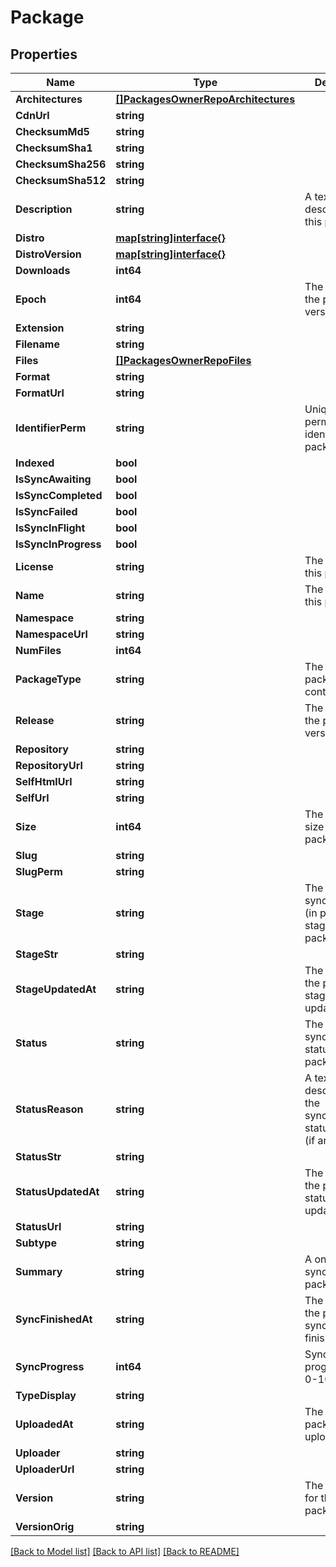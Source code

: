 # Package

## Properties

Name | Type | Description | Notes
------------ | ------------- | ------------- | -------------
**Architectures** | [**[]PackagesOwnerRepoArchitectures**](_packages__owner___repo___architectures.md) |  | [optional] 
**CdnUrl** | **string** |  | [optional] 
**ChecksumMd5** | **string** |  | [optional] 
**ChecksumSha1** | **string** |  | [optional] 
**ChecksumSha256** | **string** |  | [optional] 
**ChecksumSha512** | **string** |  | [optional] 
**Description** | **string** | A textual description of this package. | [optional] 
**Distro** | [**map[string]interface{}**](.md) |  | [optional] 
**DistroVersion** | [**map[string]interface{}**](.md) |  | [optional] 
**Downloads** | **int64** |  | [optional] 
**Epoch** | **int64** | The epoch of the package version (if any). | [optional] 
**Extension** | **string** |  | [optional] 
**Filename** | **string** |  | [optional] 
**Files** | [**[]PackagesOwnerRepoFiles**](_packages__owner___repo___files.md) |  | [optional] 
**Format** | **string** |  | [optional] 
**FormatUrl** | **string** |  | [optional] 
**IdentifierPerm** | **string** | Unique and permanent identifier for the package. | [optional] 
**Indexed** | **bool** |  | [optional] 
**IsSyncAwaiting** | **bool** |  | [optional] 
**IsSyncCompleted** | **bool** |  | [optional] 
**IsSyncFailed** | **bool** |  | [optional] 
**IsSyncInFlight** | **bool** |  | [optional] 
**IsSyncInProgress** | **bool** |  | [optional] 
**License** | **string** | The license of this package. | [optional] 
**Name** | **string** | The name of this package. | [optional] 
**Namespace** | **string** |  | [optional] 
**NamespaceUrl** | **string** |  | [optional] 
**NumFiles** | **int64** |  | [optional] 
**PackageType** | **string** | The type of package contents. | [optional] 
**Release** | **string** | The release of the package version (if any). | [optional] 
**Repository** | **string** |  | [optional] 
**RepositoryUrl** | **string** |  | [optional] 
**SelfHtmlUrl** | **string** |  | [optional] 
**SelfUrl** | **string** |  | [optional] 
**Size** | **int64** | The calculated size of the package. | [optional] 
**Slug** | **string** |  | [optional] 
**SlugPerm** | **string** |  | [optional] 
**Stage** | **string** | The synchronisation (in progress) stage of the package. | [optional] 
**StageStr** | **string** |  | [optional] 
**StageUpdatedAt** | **string** | The datetime the package stage was updated at. | [optional] 
**Status** | **string** | The synchronisation status of the package. | [optional] 
**StatusReason** | **string** | A textual description for the synchronous status reason (if any | [optional] 
**StatusStr** | **string** |  | [optional] 
**StatusUpdatedAt** | **string** | The datetime the package status was updated at. | [optional] 
**StatusUrl** | **string** |  | [optional] 
**Subtype** | **string** |  | [optional] 
**Summary** | **string** | A one-liner synopsis of this package. | [optional] 
**SyncFinishedAt** | **string** | The datetime the package sync was finished at. | [optional] 
**SyncProgress** | **int64** | Synchronisation progress (from 0-100) | [optional] 
**TypeDisplay** | **string** |  | [optional] 
**UploadedAt** | **string** | The date this package was uploaded. | [optional] 
**Uploader** | **string** |  | [optional] 
**UploaderUrl** | **string** |  | [optional] 
**Version** | **string** | The raw version for this package. | [optional] 
**VersionOrig** | **string** |  | [optional] 

[[Back to Model list]](../README.md#documentation-for-models) [[Back to API list]](../README.md#documentation-for-api-endpoints) [[Back to README]](../README.md)


